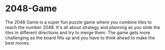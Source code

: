 # 2048-Game
The 2048 Game is a super fun puzzle game where you combine tiles to reach the number 2048. It's all  about strategy and planning as you slide the tiles in different directions and try to merge them. The
game gets more challenging as the board fills up and you have to think ahead to make the best moves.

